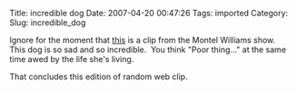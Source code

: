 Title: incredible dog
Date: 2007-04-20 00:47:26
Tags: imported
Category: 
Slug: incredible_dog

Ignore for the moment that <a href="http://videos.wobbit.com/funny~video-the-most-amazing-dog~g-12757.html">this</a> is a clip from the Montel Williams show.  This dog is so sad and so incredible.  You think "Poor thing..." at the same time awed by the life she's living.

That concludes this edition of random web clip.
